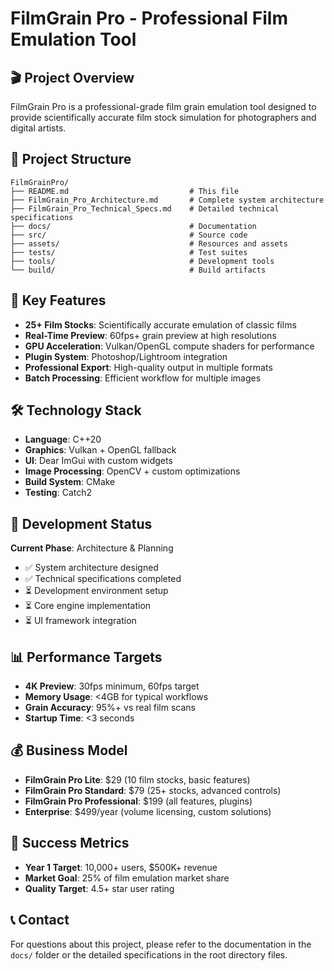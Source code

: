 # FilmGrain Pro - Professional Film Emulation Tool

## 🎬 Project Overview

FilmGrain Pro is a professional-grade film grain emulation tool designed to provide scientifically accurate film stock simulation for photographers and digital artists.

## 📁 Project Structure

```
FilmGrainPro/
├── README.md                           # This file
├── FilmGrain_Pro_Architecture.md       # Complete system architecture
├── FilmGrain_Pro_Technical_Specs.md    # Detailed technical specifications
├── docs/                               # Documentation
├── src/                                # Source code
├── assets/                             # Resources and assets
├── tests/                              # Test suites
├── tools/                              # Development tools
└── build/                              # Build artifacts
```

## 🎯 Key Features

- **25+ Film Stocks**: Scientifically accurate emulation of classic films
- **Real-Time Preview**: 60fps+ grain preview at high resolutions
- **GPU Acceleration**: Vulkan/OpenGL compute shaders for performance
- **Plugin System**: Photoshop/Lightroom integration
- **Professional Export**: High-quality output in multiple formats
- **Batch Processing**: Efficient workflow for multiple images

## 🛠️ Technology Stack

- **Language**: C++20
- **Graphics**: Vulkan + OpenGL fallback
- **UI**: Dear ImGui with custom widgets
- **Image Processing**: OpenCV + custom optimizations
- **Build System**: CMake
- **Testing**: Catch2

## 🚀 Development Status

**Current Phase**: Architecture & Planning
- ✅ System architecture designed
- ✅ Technical specifications completed
- ⏳ Development environment setup
- ⏳ Core engine implementation
- ⏳ UI framework integration

## 📊 Performance Targets

- **4K Preview**: 30fps minimum, 60fps target
- **Memory Usage**: <4GB for typical workflows
- **Grain Accuracy**: 95%+ vs real film scans
- **Startup Time**: <3 seconds

## 💰 Business Model

- **FilmGrain Pro Lite**: $29 (10 film stocks, basic features)
- **FilmGrain Pro Standard**: $79 (25+ stocks, advanced controls)
- **FilmGrain Pro Professional**: $199 (all features, plugins)
- **Enterprise**: $499/year (volume licensing, custom solutions)

## 🎯 Success Metrics

- **Year 1 Target**: 10,000+ users, $500K+ revenue
- **Market Goal**: 25% of film emulation market share
- **Quality Target**: 4.5+ star user rating

## 📞 Contact

For questions about this project, please refer to the documentation in the `docs/` folder or the detailed specifications in the root directory files.